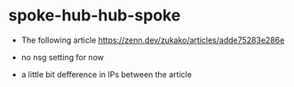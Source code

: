 # spoke-hub-hub-spoke
- The following article
https://zenn.dev/zukako/articles/adde75283e286e

- no nsg setting for now
- a little bit defference in IPs between the article